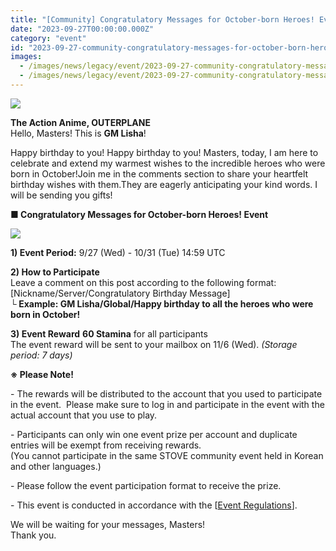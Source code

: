 ```yaml
---
title: "[Community] Congratulatory Messages for October-born Heroes! Event"
date: "2023-09-27T00:00:00.000Z"
category: "event"
id: "2023-09-27-community-congratulatory-messages-for-october-born-heroes-event"
images:
  - /images/news/legacy/event/2023-09-27-community-congratulatory-messages-for-october-born-heroes-event/f41a616db87b47bdb69f15770c440512.webp
  - /images/news/legacy/event/2023-09-27-community-congratulatory-messages-for-october-born-heroes-event/0c2bf77a026544e681e12b3a973a4eeb.webp
---
```


![](/images/news/legacy/event/2023-09-27-community-congratulatory-messages-for-october-born-heroes-event/f41a616db87b47bdb69f15770c440512.webp)  
  
**The Action Anime, OUTERPLANE**  
Hello, Masters! This is **GM Lisha**!  
  
Happy birthday to you! Happy birthday to you! Masters, today, I am here to celebrate and extend my warmest wishes to the incredible heroes who were born in October!Join me in the comments section to share your heartfelt birthday wishes with them.They are eagerly anticipating your kind words. I will be sending you gifts!

**■ Congratulatory Messages for October-born Heroes! Event**  
  

![](/images/news/legacy/event/2023-09-27-community-congratulatory-messages-for-october-born-heroes-event/0c2bf77a026544e681e12b3a973a4eeb.webp)  
  
**1) Event Period:** 9/27 (Wed) - 10/31 (Tue) 14:59 UTC

  
**2) How to Participate**  
Leave a comment on this post according to the following format: \[Nickname/Server/Congratulatory Birthday Message\]  
**└ Example: GM Lisha/Global/Happy birthday to all the heroes who were born in October!**  
  
**3) Event Reward** **60 Stamina** for all participants  
The event reward will be sent to your mailbox on 11/6 (Wed). *(Storage period: 7 days)*

**※ Please Note!**

\- The rewards will be distributed to the account that you used to participate in the event.  Please make sure to log in and participate in the event with the actual account that you use to play.

\- Participants can only win one event prize per account and duplicate entries will be exempt from receiving rewards.  
(You cannot participate in the same STOVE community event held in Korean and other languages.)

\- Please follow the event participation format to receive the prize.

\- This event is conducted in accordance with the \[[Event Regulations](https://www.smilegatemegaport.com/terms/index?gameType=MOBILE&termsType=8&langCode=en)\].

We will be waiting for your messages, Masters!  
Thank you.
